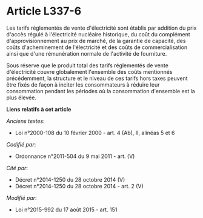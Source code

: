 # Article L337-6

Les tarifs réglementés de vente d'électricité sont établis par addition du prix d'accès régulé à l'électricité nucléaire
historique, du coût du complément d'approvisionnement au prix de marché, de la garantie de capacité, des coûts d'acheminement
de l'électricité et des coûts de commercialisation ainsi que d'une rémunération normale de l'activité de fourniture.

Sous réserve que le produit total des tarifs réglementés de vente d'électricité couvre globalement l'ensemble des coûts
mentionnés précédemment, la structure et le niveau de ces tarifs hors taxes peuvent être fixés de façon à inciter les
consommateurs à réduire leur consommation pendant les périodes où la consommation d'ensemble est la plus élevée.

**Liens relatifs à cet article**

_Anciens textes_:

  - Loi n°2000-108 du 10 février 2000 - art. 4 (Ab), II, alinéas 5 et 6

_Codifié par_:

  - Ordonnance n°2011-504 du 9 mai 2011 - art. (V)

_Cité par_:

  - Décret n°2014-1250 du 28 octobre 2014 (V)
  - Décret n°2014-1250 du 28 octobre 2014 - art. 2 (V)

_Modifié par_:

  - Loi n°2015-992 du 17 août 2015 - art. 151
